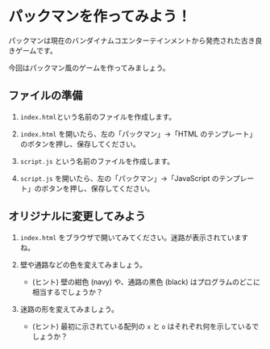 # パックマンを作ってみよう！

パックマンは現在のバンダイナムコエンターテインメントから発売された古き良きゲームです。

今回はパックマン風のゲームを作ってみましょう。

## ファイルの準備

1. `index.html`という名前のファイルを作成します。

2. `index.html` を開いたら、左の「パックマン」→「HTML のテンプレート」のボタンを押し、保存してください。

3. `script.js` という名前のファイルを作成します。

4. `script.js` を開いたら、左の「パックマン」→「JavaScript のテンプレート」のボタンを押し、保存してください。

## オリジナルに変更してみよう

1. `index.html` をブラウザで開いてみてください。迷路が表示されていますね。

2. 壁や通路などの色を変えてみましょう。

   - (ヒント) 壁の紺色 (navy) や、通路の黒色 (black) はプログラムのどこに相当するでしょうか？

3. 迷路の形を変えてみましょう。

   - (ヒント) 最初に示されている配列の `x` と `o` はそれぞれ何を示しているでしょうか？

<!-- ## パックマンを描画する

1. `script.js` を開いて、適当な空行にカーソルを置き、「パックマンを描画する関数を定義」を押しましょう。

2. 続いて、すでに入力されている `drawMazeState()` の下の行にカーソルを移動し、「パックマンを描画する関数を呼び出し」を押しましょう。

   - x 座標、y 座標はともに 75 などとしておきましょう。

パックマン (黄色い円) が表示されましたか？

## パックマンを動かす (1)

キャンバス (現在の例でいう、迷路が描画されている空間) 上でパックマンを動かすには、パラパラマンガのように、キャンバス全体を毎度描画し直す必要があります。

すなわち、

- `drawContext()`
- `drawMazeState()`
- `drawPacman()`

を毎回 (例えば 0.01 秒ごとなどに) 呼び出す必要があります。

1. `script.js` を開いて、適当な空行にカーソルを移動し、「パックマンを動かす関数を定義」を押しましょう。

2. すでに入力されている 3 つの関数呼び出し
   - `drawContext()`
   - `drawMazeState()`
   - `drawPacman()`

の部分をカットして、1. で入力された `movePacman` の関数定義の中の、

```javascript
ctx.clearRect(0, 0, canvas.width, canvas.height);
```

と

```javascript
setTimeout(() => {
  movePacman();
}, 10);
```

の間の部分にペーストしましょう。

3. 適当な空行で「パックマンを動かす関数を呼び出し」を押し、`movePacman` という関数を呼び出しましょう。

## パックマンを動かす (2)

1.  パックマンを動かすために、矢印キーの入力を受け取る必要があります。

    a. `movePacman()` の下などに `document.onkeydown = onKeyDown;` と入力します。

    b.

    ```javascript
    function movePacman() {
      ctx.clearRect(0, 0, canvas.width, canvas.height);
      setTimeout(() => {
        movePacman();
      }, 10);
    }
    ```

    の下などにカーソルを移動し、「キー入力を受け取る関数を定義」を押すことで、`onKeyDown` という関数を定義します。

2.  ```javascript
    const ctx = canvas.getContext("2d");
    // ************************************************
    ```

    の下にカーソルを移動し、「現在位置と方向を保存する変数を定義」を押します。

3.  `drawPacman(75, 75)` を `drawPacman(pacmanPositionX, pacmanPositionY);` と書き換え、`pacmanPositionX`, `pacmanPositionY` の変化に応じてパックマンが描画される位置が動くようにします。

4.  `movePacman` の定義の中の

    ```javascript
    ctx.clearRect(0, 0, canvas.width, canvas.height);
    ```

    の下にカーソルを置き、「方向に応じて進む」のボタンを押します。

`index.html` をブラウザで開き、矢印キーを押してみましょう。パックマンが動きましたか？ -->
